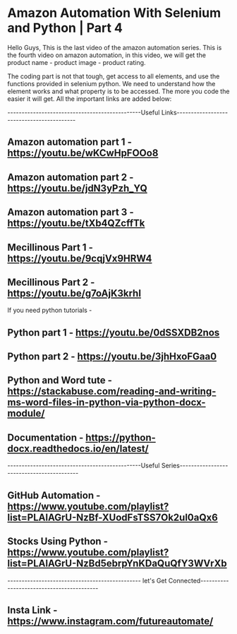 # Amazon Automation With Selenium and Python | Part 4

Hello Guys, This is the last video of the amazon automation series. This is the fourth video on amazon automation, in this video, we will get the product name - product image - product rating.

The coding part is not that tough, get access to all elements, and use the functions provided in selenium python. We need to understand how the element works and what property is to be accessed. The more you code the easier it will get. All the important links are added below:

-----------------------------------------------Useful Links------------------------------------------

## Amazon automation part 1 - https://youtu.be/wKCwHpFOOo8
## Amazon automation part 2 - https://youtu.be/jdN3yPzh_YQ
## Amazon automation part 3 - https://youtu.be/tXb4QZcffTk


## Mecillinous Part 1 - https://youtu.be/9cqjVx9HRW4

## Mecillinous Part 2 - https://youtu.be/g7oAjK3krhI

If you need python tutorials -
## Python part 1 - https://youtu.be/0dSSXDB2nos
## Python part 2 - https://youtu.be/3jhHxoFGaa0

## Python and Word tute - https://stackabuse.com/reading-and-writing-ms-word-files-in-python-via-python-docx-module/

## Documentation - https://python-docx.readthedocs.io/en/latest/
-----------------------------------------------Useful Series------------------------------------------

## GitHub Automation - https://www.youtube.com/playlist?list=PLAlAGrU-NzBf-XUodFsTSS7Ok2ul0aQx6

## Stocks Using Python - https://www.youtube.com/playlist?list=PLAlAGrU-NzBd5ebrpYnKDaQuQfY3WVrXb

----------------------------------------------- let's Get Connected------------------------------------------

## Insta Link - https://www.instagram.com/futureautomate/
